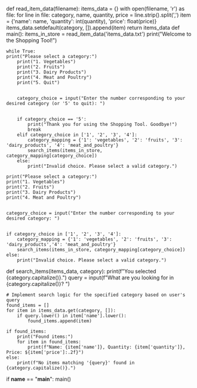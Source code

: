 def read_item_data(filename):
    items_data = {}
    with open(filename, 'r') as file:
        for line in file:
            category, name, quantity, price = line.strip().split(',')
            item = {'name': name, 'quantity': int(quantity), 'price': float(price)}
            items_data.setdefault(category, []).append(item)
    return items_data
def main():
    items_in_store = read_item_data('items_data.txt')
    print("Welcome to the Shopping Tool!")

    while True:
    print("Please select a category:")
        print("1. Vegetables")
        print("2. Fruits")
        print("3. Dairy Products")
        print("4. Meat and Poultry")
        print("5. Quit")
        
       
        category_choice = input("Enter the number corresponding to your desired category (or '5' to quit): ")

        
        if category_choice == '5':
            print("Thank you for using the Shopping Tool. Goodbye!")
            break
        elif category_choice in ['1', '2', '3', '4']:
            category_mapping = {'1': 'vegetables', '2': 'fruits', '3': 'dairy_products', '4': 'meat_and_poultry'}
            search_items(items_in_store, category_mapping[category_choice])
        else:
            print("Invalid choice. Please select a valid category.")
    
    print("Please select a category:")
    print("1. Vegetables")
    print("2. Fruits")
    print("3. Dairy Products")
    print("4. Meat and Poultry")
    

    category_choice = input("Enter the number corresponding to your desired category: ")

  
    if category_choice in ['1', '2', '3', '4']:
        category_mapping = {'1': 'vegetables', '2': 'fruits', '3': 'dairy_products','4': 'meat_and_poultry'}
        search_items(items_in_store, category_mapping[category_choice])
    else:
        print("Invalid choice. Please select a valid category.")
def search_items(items_data, category):
    print(f"You selected {category.capitalize()}.")
    query = input(f"What are you looking for in {category.capitalize()}? ")

    # Implement search logic for the specified category based on user's query
    found_items = []
    for item in items_data.get(category, []):
        if query.lower() in item['name'].lower():
            found_items.append(item)

    if found_items:
        print("Found items:")
        for item in found_items:
            print(f"Name: {item['name']}, Quantity: {item['quantity']}, Price: ${item['price']:.2f}")
    else:
        print(f"No items matching '{query}' found in {category.capitalize()}.")


if __name__ == "__main__":
    main()
